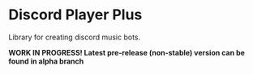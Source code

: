 # Discord Player Plus

Library for creating discord music bots.

**WORK IN PROGRESS! Latest pre-release (non-stable) version can be found in alpha branch**
